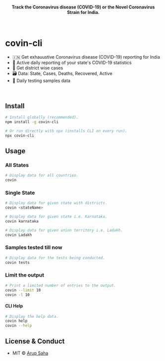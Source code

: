 <h4 align="center">

Track the Coronavirus disease (COVID-19) or the Novel Coronavirus Strain for India.


</h4>

<br>

# covin-cli

- 🇮🇳 Get exhauustive Coronavirus disease (COVID-19) reporting for India
- 🤯 Active daily reporting of your state's COVID-19 statistics
- 🚀 Get district wise cases
- 🗃️ Data: State, Cases, Deaths, Recovered, Active
- 🧪 Daily testing samples data

<br>


## Install

```sh
# Install globally (recommended).
npm install -g covin-cli

# Or run directly with npx (installs CLI on every run).
npx covin-cli
```


## Usage

### All States

```sh
# Display data for all countries.
covin
```

### Single State

```sh
# Display data for given state with districts.
covin <stateName>

# Display data for given state i.e. Karnataka.
covin karnataka

# Display data for given union territory i.e. Ladakh.
covin Ladakh
```

### Samples tested till now

```sh
# Display data for the tests being conducted.
covin tests
```

### Limit the output

````sh
# Print a limited number of entries to the output.
covin --limit 10
covin -l 10
````

#### CLI Help

```sh
# Display the help data.
covin help
covin --help
```

## License & Conduct

- MIT © [Arup Saha](https://twitter.com/aforarup/)